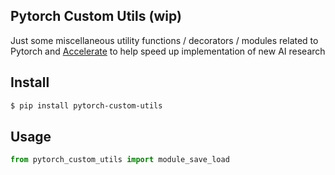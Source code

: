 ## Pytorch Custom Utils (wip)

Just some miscellaneous utility functions / decorators / modules related to Pytorch and <a href="https://huggingface.co/docs/accelerate/index">Accelerate</a> to help speed up implementation of new AI research

## Install

```bash
$ pip install pytorch-custom-utils
```

## Usage

```python
from pytorch_custom_utils import module_save_load
```
